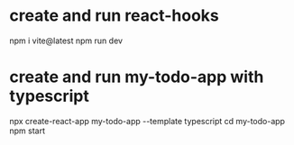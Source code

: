 # create and run react-hooks
npm i vite@latest
npm run dev


# create and run my-todo-app with typescript
npx create-react-app my-todo-app --template typescript
cd my-todo-app
npm start

